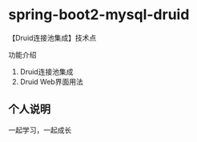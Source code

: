 # spring-boot2-mysql-druid

【Druid连接池集成】技术点

功能介绍

1. Druid连接池集成
2. Druid Web界面用法



## 个人说明

一起学习，一起成长

